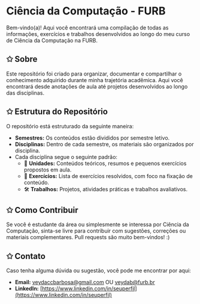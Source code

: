 # Ciência da Computação - FURB

Bem-vindo(a)! Aqui você encontrará uma compilação de todas as informações, exercícios e trabalhos desenvolvidos ao longo do meu curso de Ciência da Computação na FURB.

## ✩ Sobre

Este repositório foi criado para organizar, documentar e compartilhar o conhecimento adquirido durante minha trajetória acadêmica. Aqui você encontrará desde anotações de aula até projetos desenvolvidos ao longo das disciplinas.

## ✩ Estrutura do Repositório

O repositório está estruturado da seguinte maneira:

- **Semestres:** Os conteúdos estão divididos por semestre letivo.
- **Disciplinas:** Dentro de cada semestre, os materiais são organizados por disciplina.
- Cada disciplina segue o seguinte padrão:
  - 📘 **Unidades:** Conteúdos teóricos, resumos e pequenos exercícios propostos em aula.
  - 📝 **Exercícios:** Lista de exercícios resolvidos, com foco na fixação de conteúdo.
  - 🛠️ **Trabalhos:** Projetos, atividades práticas e trabalhos avaliativos.

## ✩ Como Contribuir

Se você é estudante da área ou simplesmente se interessa por Ciência da Computação, sinta-se livre para contribuir com sugestões, correções ou materiais complementares. Pull requests são muito bem-vindos! :)

## ✩ Contato

Caso tenha alguma dúvida ou sugestão, você pode me encontrar por aqui:

- **Email:** veydaccbarbosa@gmail.com OU veydab@furb.br   
- **LinkedIn:** [https://www.linkedin.com/in/seuperfil](https://www.linkedin.com/in/seuperfil)

